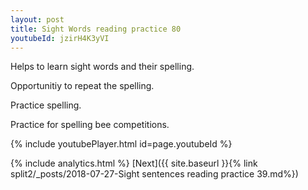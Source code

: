 ```yaml
---
layout: post
title: Sight Words reading practice 80
youtubeId: jzirH4K3yVI
---
```

 
 
Helps to learn sight words and their spelling.

Opportunitiy to repeat the spelling. 

Practice spelling. 
 
Practice for spelling bee competitions. 
 
{% include youtubePlayer.html id=page.youtubeId %}
 
 
{% include analytics.html %} 
[Next]({{ site.baseurl }}{% link  split2/_posts/2018-07-27-Sight sentences reading practice 39.md%})
 
